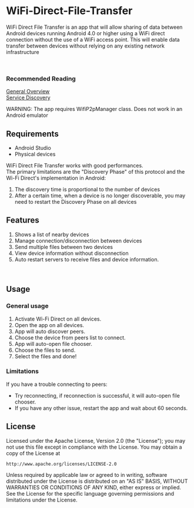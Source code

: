 # WiFi-Direct-File-Transfer
WiFi Direct File Transfer is an app that will allow sharing of data between Android devices running Android 4.0 or higher using a WiFi direct connection without the use of a WiFi access point. This will enable data transfer between devices without relying on any existing network infrastructure
<br>

<br>

### Recommended Reading

[General Overview](http://developer.android.com/guide/topics/connectivity/wifip2p.html)  
[Service Discovery](http://developer.android.com/training/connect-devices-wirelessly/nsd-wifi-direct.html)

WARNING: The app requires WifiP2pManager class. Does not work in an Android emulator

## Requirements
- Android Studio
- Physical devices

WiFi Direct File Transfer works with good performances.<br/>
The primary limitations are the "Discovery Phase" of this protocol and the Wi-Fi Direct's implementation in Android:<br/>
1. The discovery time is proportional to the number of devices <br/>
2. After a certain time, when a device is no longer discoverable, you may need to restart the Discovery Phase on all devices <br/>

## Features

1. Shows a list of nearby devices<br/>
2. Manage connection/disconnection between devices<br/>
3. Send multiple files between two devices<br/>
4. View device information without disconnection<br/>
5. Auto restart servers to receive files and device information.

<br/>

## Usage
### General usage
1. Activate Wi-Fi Direct on all devices.
2. Open the app on all devices.
3. App will auto discover peers.
4. Сhoose the device from peers list to connect.
6. App will auto-open file chooser.
7. Choose the files to send.
8. Select the files and done!

### Limitations

If you have a trouble connecting to peers:

- Try reconnecting, if reconnection is successful, it will auto-open file chooser.
- If you have any other issue, restart the app and wait about 60 seconds.

## License

Licensed under the Apache License, Version 2.0 (the "License");
you may not use this file except in compliance with the License.
You may obtain a copy of the License at

    http://www.apache.org/licenses/LICENSE-2.0

Unless required by applicable law or agreed to in writing, software
distributed under the License is distributed on an "AS IS" BASIS,
WITHOUT WARRANTIES OR CONDITIONS OF ANY KIND, either express or implied.
See the License for the specific language governing permissions and
limitations under the License.

<br/>

